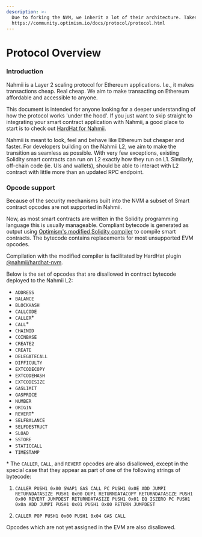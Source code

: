 ```yaml
---
description: >-
  Due to forking the NVM, we inherit a lot of their architecture. Taken from:
  https://community.optimism.io/docs/protocol/protocol.html
---
```


# Protocol Overview

### Introduction <a id="introduction"></a>

Nahmii is a Layer 2 scaling protocol for Ethereum applications. I.e., it makes transactions cheap. Real cheap. We aim to make transacting on Ethereum affordable and accessible to anyone.

This document is intended for anyone looking for a deeper understanding of how the protocol works 'under the hood'. If you just want to skip straight to integrating your smart contract application with Nahmii, a good place to start is to check out [HardHat for Nahmii](https://docs.nahmii.io/developer-docs/setup-hardhat-for-nahmii).

Nahmii is meant to look, feel and behave like Ethereum but cheaper and faster. For developers building on the Nahmii L2, we aim to make the transition as seamless as possible. With very few exceptions, existing Solidity smart contracts can run on L2 exactly how they run on L1. Similarly, off-chain code \(ie. UIs and wallets\), should be able to interact with L2 contract with little more than an updated RPC endpoint.

### Opcode support <a id="introduction"></a>

Because of the security mechanisms built into the NVM a subset of Smart contract opcodes are not supported in Nahmii. 

Now, as most smart contracts are written in the Solidity programming language this is usually manageable. Compliant bytecode is generated as output using [Optimism's modified Solidity compiler](https://github.com/ethereum-optimism/solc-bin) to compile smart contracts. The bytecode contains replacements for most unsupported EVM opcodes.

Compilation with the modified compiler is facilitated by HardHat plugin [@nahmii/hardhat-nvm](https://www.npmjs.com/package/@nahmii/hardhat-nvm). 

Below is the set of opcodes that are disallowed in contract bytecode deployed to the Nahmii L2:

* `ADDRESS`
* `BALANCE`
* `BLOCKHASH`
* `CALLCODE`
* `CALLER`\*
* `CALL`\*
* `CHAINID`
* `COINBASE`
* `CREATE2`
* `CREATE`
* `DELEGATECALL`
* `DIFFICULTY`
* `EXTCODECOPY`
* `EXTCODEHASH`
* `EXTCODESIZE`
* `GASLIMIT`
* `GASPRICE`
* `NUMBER`
* `ORIGIN`
* `REVERT`\*
* `SELFBALANCE`
* `SELFDESTRUCT`
* `SLOAD`
* `SSTORE`
* `STATICCALL`
* `TIMESTAMP`

\* The `CALLER`, `CALL`, and `REVERT` opcodes are also disallowed, except in the special case that they appear as part of one of the following strings of bytecode:

1. `CALLER PUSH1 0x00 SWAP1 GAS CALL PC PUSH1 0x0E ADD JUMPI RETURNDATASIZE PUSH1 0x00 DUP1 RETURNDATACOPY RETURNDATASIZE PUSH1 0x00 REVERT JUMPDEST RETURNDATASIZE PUSH1 0x01 EQ ISZERO PC PUSH1 0x0a ADD JUMPI PUSH1 0x01 PUSH1 0x00 RETURN JUMPDEST`

2. `CALLER POP PUSH1 0x00 PUSH1 0x04 GAS CALL`

Opcodes which are not yet assigned in the EVM are also disallowed.
